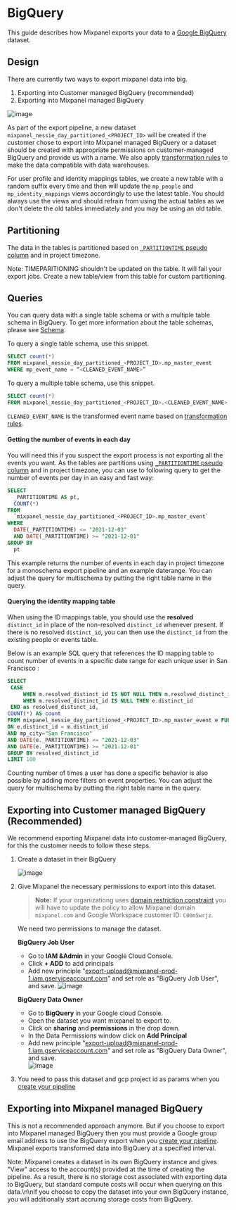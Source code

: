# BigQuery

This guide describes how Mixpanel exports your data to a [Google BigQuery](https://cloud.google.com/bigquery/) dataset.  
## Design

There are currently two ways to export mixpanel data into big.
1. Exporting into Customer managed BigQuery (recommended)
2. Exporting into Mixpanel managed BigQuery  

![image](/230698685-c02cb9a1-d66f-42a7-8063-8e78b79e7b1f.png)


As part of the export pipeline, a new dataset `mixpanel_nessie_day_partitioned_<PROJECT_ID>` will be created if the customer chose to export into Mixpanel managed BigQuery or a dataset should be created with appropriate permissions on customer-managed BigQuery and provide us with a name. We also apply [transformation rules](/docs/data-pipelines/schematized-export-pipeline#transformation-rules) to make the data compatible with data warehouses. 

For user profile and identity mappings tables, we create a new table with a random suffix every time and then will update the `mp_people` and `mp_identity_mappings` views accordingly to use the latest table. You should always use the views and should refrain from using the actual tables as we don't delete the old tables immediately and you may be using an old table.

## Partitioning
The data in the tables is partitioned based on [`_PARTITIONTIME` pseudo column](https://cloud.google.com/bigquery/docs/querying-partitioned-tables#ingestion-time_partitioned_table_pseudo_columns) and in project timezone.

Note: TIMEPARITIONING shouldn't be updated on the table. It will fail your export jobs. Create a new table/view from this table for custom partitioning.

## Queries
You can query data with a single table schema or with a multiple table schema in BigQuery. To get more information about the table schemas, please see [Schema](/docs/data-pipelines/schematized-export-pipeline#schema).

To query a single table schema, use this snippet.
```sql
SELECT count(*)
FROM mixpanel_nessie_day_partitioned_<PROJECT_ID>.mp_master_event
WHERE mp_event_name = “<CLEANED_EVENT_NAME>”
```

To query a multiple table schema, use this snippet.
```sql
SELECT count(*)
FROM mixpanel_nessie_day_partitioned_<PROJECT_ID>.<CLEANED_EVENT_NAME>
```

`CLEANED_EVENT_NAME` is the transformed event name based on [transformation rules](/docs/data-pipelines/schematized-export-pipeline#transformation-rules).

#### Getting the number of events in each day
You will need this if you suspect the export process is not exporting all the events you want. As the tables are partitions using  [`_PARTITIONTIME` pseudo column](https://cloud.google.com/bigquery/docs/querying-partitioned-tables#ingestion-time_partitioned_table_pseudo_columns) and in project timezone, you can use to following query to get the number of events per day in an easy and fast way:

```sql
SELECT
  _PARTITIONTIME AS pt,
  COUNT(*)
FROM
  `mixpanel_nessie_day_partitioned_<PROJECT_ID>.mp_master_event`
WHERE
  DATE(_PARTITIONTIME) <= "2021-12-03"
  AND DATE(_PARTITIONTIME) >= "2021-12-01"
GROUP BY
  pt
```

This example returns the number of events in each day in project timezone for a monoschema export pipeline and an example daterange. You can adjust the query for multischema by putting the right table name in the query.

#### Querying the identity mapping table

When using the ID mappings table, you should use the **resolved** `distinct_id` in place of the non-resolved `distinct_id` whenever present. If there is no resolved `distinct_id`, you can then use the `distinct_id` from the existing people or events table.

Below is an example SQL query that references the ID mapping table to count number of events in a specific date range for each unique user in San Francisco :

```sql
SELECT
 CASE
     WHEN m.resolved_distinct_id IS NOT NULL THEN m.resolved_distinct_id
     WHEN m.resolved_distinct_id IS NULL THEN e.distinct_id
 END as resolved_distinct_id,
COUNT(*) AS count
FROM mixpanel_nessie_day_partitioned_<PROJECT_ID>.mp_master_event e FULL OUTER JOIN mixpanel_nessie_day_partitioned_<PROJECT_ID>.mp_identity_mappings_data_view m
ON e.distinct_id = m.distinct_id
AND mp_city="San Francisco"
AND DATE(e._PARTITIONTIME) <= "2021-12-03"
AND DATE(e._PARTITIONTIME) >= "2021-12-01"
GROUP BY resolved_distinct_id
LIMIT 100
```

Counting number of times a user has done a specific behavior is also possible by adding more filters on event properties. You can adjust the query for multischema by putting the right table name in the query.

## Exporting into Customer managed BigQuery (Recommended)
We recommend exporting Mixpanel data into customer-managed BigQuery, for this the customer needs to follow these steps.

1. Create a dataset in their BigQuery

   ![image](/230698727-1216833e-8321-46de-a388-8b554a00938c.png)

2. Give Mixpanel the necessary permissions to export into this dataset.

   > **Note:** If your organizationg uses [domain restriction constraint](https://cloud.google.com/resource-manager/docs/organization-policy/restricting-domains) you will have to update the policy to allow Mixpanel domain `mixpanel.com` and Google Workspace customer ID: `C00m5wrjz`.

   We need two permissions to manage the dataset. 

   **BigQuery Job User**
     * Go to **IAM &Admin** in your Google Cloud Console.
     * Click **+ ADD** to add principals
     * Add new principle "export-upload@mixpanel-prod-1.iam.gserviceaccount.com" and set role as "BigQuery Job User", and save.
       ![image](/230698732-4dadbccf-1eeb-4e64-a6c7-8926eb49e5cc.png)
    
   **BigQuery Data Owner**
     * Go to **BigQuery** in your Google cloud Console.
     * Open the dataset you want mixpanel to export to.
     * Click on **sharing** and **permissions** in the drop down. 
     * In the Data Permissions window click on **Add Principal** 
     * Add new principle "export-upload@mixpanel-prod-1.iam.gserviceaccount.com" and set role as "BigQuery Data Owner", and save.    
       ![image](/230698735-972aedb5-1352-4ebc-82c4-ef075679779b.png)

3. You need to pass this dataset and gcp project id as params when you [create your pipeline](https://developer.mixpanel.com/reference/create-warehouse-pipeline)

## Exporting into Mixpanel managed BigQuery

This is not a recommended approach anymore. But if you choose to export into Mixpanel managed BigQuery then you must provide a Google group email address to use the BigQuery export when you [create your pipeline](https://developer.mixpanel.com/reference/create-warehouse-pipeline). Mixpanel exports transformed data into BigQuery at a specified interval. 

Note: Mixpanel creates a dataset in its own BigQuery instance and gives \"View\" access to the account(s) provided at the time of creating the pipeline. As a result, there is no storage cost associated with exporting data to BigQuery, but standard compute costs will occur when querying on this data.\n\nIf you choose to copy the dataset into your own BigQuery instance, you will additionally start accruing storage costs from BigQuery.
